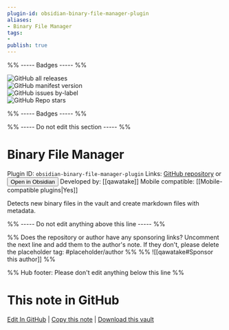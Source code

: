 ```yaml
---
plugin-id: obsidian-binary-file-manager-plugin
aliases:
- Binary File Manager
tags: 
- 
publish: true
---
```


%% ----- Badges ----- %%

![GitHub all releases](https://img.shields.io/github/downloads/qawatake/obsidian-binary-file-manager-plugin/total?color=573E7A&logo=github&style=for-the-badge)   
![GitHub manifest version](https://img.shields.io/github/manifest-json/v/qawatake/obsidian-binary-file-manager-plugin?color=573E7A&logo=github&style=for-the-badge)   
![GitHub issues by-label](https://img.shields.io/github/issues/qawatake/obsidian-binary-file-manager-plugin/help%20wanted?color=573E7A&logo=github&style=for-the-badge)   
![GitHub Repo stars](https://img.shields.io/github/stars/qawatake/obsidian-binary-file-manager-plugin?color=573E7A&logo=github&style=for-the-badge)

%% ----- Badges ----- %%

%% ----- Do not edit this section ----- %%

# Binary File Manager

Plugin ID: `obsidian-binary-file-manager-plugin`
Links: [GitHub repository](https://github.com/qawatake/obsidian-binary-file-manager-plugin) or [<button id=HH>Open in Obsidian</button>](obsidian://show-plugin?id=obsidian-binary-file-manager-plugin)
Developed by: [[qawatake]]
Mobile compatible: [[Mobile-compatible plugins|Yes]]

Detects new binary files in the vault and create markdown files with metadata.

%% ----- Do not edit anything above this line ----- %% 

%% Does the repository or author have any sponsoring links? Uncomment the next line and add them to the author's note. If they don't, please delete the placeholder tag: #placeholder/author %%
%% ![[qawatake#Sponsor this author]] %%

%% Hub footer: Please don't edit anything below this line %%

# This note in GitHub

<span class="git-footer">[Edit In GitHub](https://github.dev/obsidian-community/obsidian-hub/blob/main/02%20-%20Community%20Expansions/02.05%20All%20Community%20Expansions/Plugins/obsidian-binary-file-manager-plugin.md "git-hub-edit-note") | [Copy this note](https://raw.githubusercontent.com/obsidian-community/obsidian-hub/main/02%20-%20Community%20Expansions/02.05%20All%20Community%20Expansions/Plugins/obsidian-binary-file-manager-plugin.md "git-hub-copy-note") | [Download this vault](https://github.com/obsidian-community/obsidian-hub/archive/refs/heads/main.zip "git-hub-download-vault") </span>
